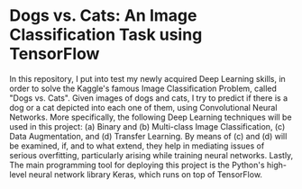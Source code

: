 # Dogs vs. Cats: An Image Classification Task using TensorFlow

In this repository, I put into test my newly acquired Deep Learning skills, in order to solve the Kaggle's famous Image Classification Problem, called "Dogs vs. Cats". Given images of dogs and cats, I try to predict if there is a dog or a cat depicted into each one of them, using Convolutional Neural Networks. More specifically, the following Deep Learning techniques will be used in this project: (a) Binary and (b) Multi-class Image Classification, (c) Data Augmentation, and (d) Transfer Learning. By means of (c) and (d) will be examined, if, and to what extend, they help in mediating issues of serious overfitting, particularly arising while training neural networks. Lastly, The main programming tool for deploying this project is the Python's high-level neural network library Keras, which runs on top of TensorFlow.
